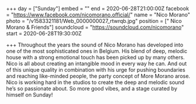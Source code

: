 +++
day = ["Sunday"]
embed = ""
end = 2020-06-28T21:00:00Z
facebook = "https://www.facebook.com/nicomorano.official/"
name = "Nico Morano"
photo = "/v1583321181/Web_0000000027_rtwrqb.jpg"
position = [" Nico Morano & Friends"]
soundcloud = "https://soundcloud.com/nicomorano"
start = 2020-06-28T19:30:00Z

+++
Throughout the years the sound of Nico Morano has developed into one of the most sophisticated ones in Belgium. His blend of deep, melodic house with a strong emotional touch has been picked up by many others. Nico is all about creating an intangible mood in every way he can. And out of this unique quality in combination with his urge for pushing boundaries and reaching like-minded people, the party concept of More Morano arose. Nico is working hard in the studios to create the deep and melodic sound he’s so passionate about. So more good vibes, and a stage curated by himself on Sunday!
